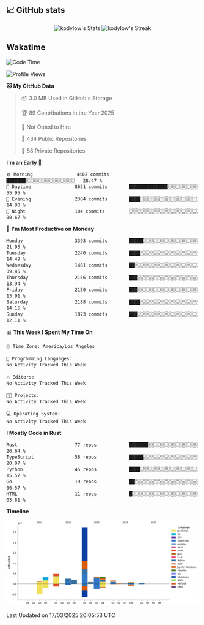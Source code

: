 ## 📈 GitHub stats
<!--START_SECTION:github-->
<div class="badges-githubstats">
  <p align="center">
    <img src="https://github-readme-stats.vercel.app/api?username=kodylow&theme=tokyonight&show_icons=true&hide_border=true&count_private=true" alt="kodylow's Stats" height="165">
    <img src="https://github-readme-streak-stats.herokuapp.com/?user=kodylow&theme=tokyonight&hide_border=true" alt="kodylow's Streak" height="165">
  </p>
</div>
<!--END_SECTION:github-->

## Wakatime 
<!--START_SECTION:waka-->
![Code Time](http://img.shields.io/badge/Code%20Time-1%2C294%20hrs%2031%20mins-blue)

![Profile Views](http://img.shields.io/badge/Profile%20Views-0-blue)

**🐱 My GitHub Data** 

> 📦 3.0 MB Used in GitHub's Storage 
 > 
> 🏆 89 Contributions in the Year 2025
 > 
> 🚫 Not Opted to Hire
 > 
> 📜 434 Public Repositories 
 > 
> 🔑 88 Private Repositories 
 > 
**I'm an Early 🐤** 

```text
🌞 Morning                4402 commits        ███████░░░░░░░░░░░░░░░░░░   28.47 % 
🌆 Daytime                8651 commits        ██████████████░░░░░░░░░░░   55.95 % 
🌃 Evening                2304 commits        ████░░░░░░░░░░░░░░░░░░░░░   14.90 % 
🌙 Night                  104 commits         ░░░░░░░░░░░░░░░░░░░░░░░░░   00.67 % 
```
📅 **I'm Most Productive on Monday** 

```text
Monday                   3393 commits        █████░░░░░░░░░░░░░░░░░░░░   21.95 % 
Tuesday                  2240 commits        ████░░░░░░░░░░░░░░░░░░░░░   14.49 % 
Wednesday                1461 commits        ██░░░░░░░░░░░░░░░░░░░░░░░   09.45 % 
Thursday                 2156 commits        ███░░░░░░░░░░░░░░░░░░░░░░   13.94 % 
Friday                   2150 commits        ███░░░░░░░░░░░░░░░░░░░░░░   13.91 % 
Saturday                 2188 commits        ████░░░░░░░░░░░░░░░░░░░░░   14.15 % 
Sunday                   1873 commits        ███░░░░░░░░░░░░░░░░░░░░░░   12.11 % 
```


📊 **This Week I Spent My Time On** 

```text
🕑︎ Time Zone: America/Los_Angeles

💬 Programming Languages: 
No Activity Tracked This Week

🔥 Editors: 
No Activity Tracked This Week

🐱‍💻 Projects: 
No Activity Tracked This Week

💻 Operating System: 
No Activity Tracked This Week
```

**I Mostly Code in Rust** 

```text
Rust                     77 repos            ███████░░░░░░░░░░░░░░░░░░   26.64 % 
TypeScript               58 repos            █████░░░░░░░░░░░░░░░░░░░░   20.07 % 
Python                   45 repos            ████░░░░░░░░░░░░░░░░░░░░░   15.57 % 
Go                       19 repos            ██░░░░░░░░░░░░░░░░░░░░░░░   06.57 % 
HTML                     11 repos            █░░░░░░░░░░░░░░░░░░░░░░░░   03.81 % 
```



**Timeline**

![Lines of Code chart](https://raw.githubusercontent.com/Kodylow/Kodylow/master/assets/bar_graph.png)


 Last Updated on 17/03/2025 20:05:53 UTC
<!--END_SECTION:waka-->
